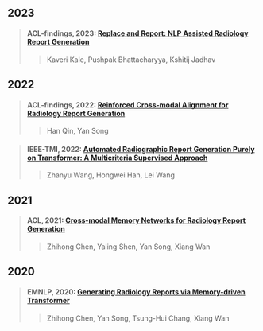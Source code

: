 ## 2023

> #### ACL-findings, 2023: [Replace and Report: NLP Assisted Radiology Report Generation](./paper/Replace_and_Report_NLP_Assisted_Radiology_Report_Generation.pdf)
>
>>Kaveri Kale, Pushpak Bhattacharyya, Kshitij Jadhav
>>

## 2022

> #### ACL-findings, 2022: [Reinforced Cross-modal Alignment for Radiology Report Generation](https://aclanthology.org/2022.findings-acl.38/)
>
>> Han Qin, Yan Song
>>

> #### IEEE-TMI, 2022: [Automated Radiographic Report Generation Purely on Transformer: A Multicriteria Supervised Approach](./paper/Automated_Radiographic_Report_Generation_Purely_on_Transformer_A_Multicriteria_Supervised_Approach.pdf)
>
>> Zhanyu Wang, Hongwei Han, Lei Wang
>>

## 2021

> #### ACL, 2021: [Cross-modal Memory Networks for Radiology Report Generation](https://aclanthology.org/2021.acl-long.459/)
>
>> Zhihong Chen, Yaling Shen, Yan Song, Xiang Wan
>>

## 2020

> #### EMNLP, 2020: [Generating Radiology Reports via Memory-driven Transformer](https://aclanthology.org/2020.emnlp-main.112/)
>
>> Zhihong Chen, Yan Song, Tsung-Hui Chang, Xiang Wan
>>

